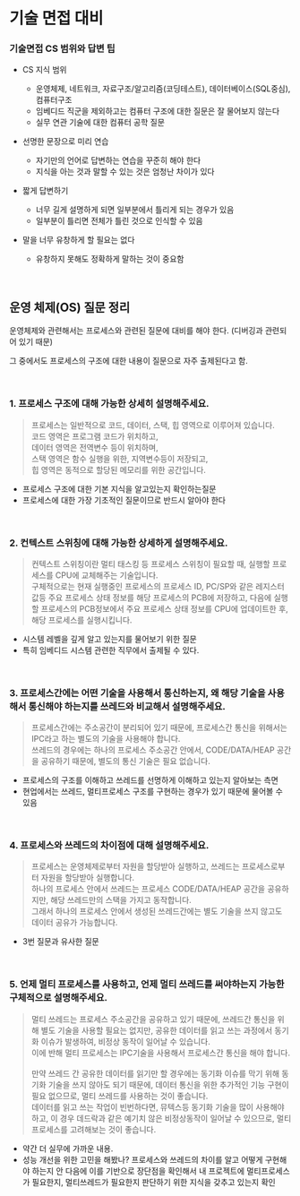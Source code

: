 # 기술 면접 대비

### 기술면접 CS 범위와 답변 팁

- CS 지식 범위
    - 운영체제, 네트워크, 자료구조/알고리즘(코딩테스트), 데이터베이스(SQL중심), 컴퓨터구조
    - 임베디드 직군을 제외하고는 컴퓨터 구조에 대한 질문은 잘 물어보지 않는다
    - 실무 연관 기술에 대한 컴퓨터 공학 질문

- 선명한 문장으로 미리 연습
    - 자기만의 언어로 답변하는 연습을 꾸준히 해야 한다
    - 지식을 아는 것과 말할 수 있는 것은 엄청난 차이가 있다

- 짧게 답변하기
    - 너무 길게 설명하게 되면 일부분에서 틀리게 되는 경우가 있음
    - 일부분이 틀리면 전체가 틀린 것으로 인식할 수 있음

- 말을 너무 유창하게 할 필요는 없다
    - 유창하지 못해도 정확하게 말하는 것이 중요함

<br>

## 운영 체제(OS) 질문 정리

운영체제와 관련해서는 프로세스와 관련된 질문에 대비를 해야 한다. (디버깅과 관련되어 있기 때문)

그 중에서도 프로세스의 구조에 대한 내용이 질문으로 자주 출제된다고 함.

<br>

### 1. 프로세스 구조에 대해 가능한 상세히 설명해주세요.

> 프로세스는 일반적으로 코드, 데이터, 스택, 힙 영역으로 이루어져 있습니다. <br>
코드 영역은 프로그램 코드가 위치하고, <br>
데이터 영역은 전역변수 등이 위치하며, <br>
스택 영역은 함수 실행을 위한, 지역변수등이 저장되고, <br>
힙 영역은 동적으로 할당된 메모리를 위한 공간입니다.
> 
- 프로세스 구조에 대한 기본 지식을 알고있는지 확인하는질문
- 프로세스에 대한 가장 기초적인 질문이므로 반드시 알아야 한다

<br>

### 2. 컨텍스트 스위칭에 대해 가능한 상세하게 설명해주세요.

> 컨텍스트 스위칭이란 멀티 태스킹 등 프로세스 스위칭이 필요할 때, 실행할 프로세스를 CPU에 교체해주는 기술입니다. <br>
구체적으로는 현재 실행중인 프로세스의 프로세스 ID, PC/SP와 같은 레지스터값등 주요 프로세스 상태 정보를 해당 프로세스의 PCB에 저장하고,
다음에 실행할 프로세스의 PCB정보에서 주요 프로세스 상태 정보를 CPU에 업데이트한 후, 해당 프로세스를 실행시킵니다.
> 
- 시스템 레벨을 깊게 알고 있는지를 물어보기 위한 질문
- 특히 임베디드 시스템 관련한 직무에서 출제될 수 있다.

<br>

### 3. 프로세스간에는 어떤 기술을 사용해서 통신하는지, 왜 해당 기술을 사용해서 통신해야 하는지를 쓰레드와 비교해서 설명해주세요.

> 프로세스간에는 주소공간이 분리되어 있기 때문에, 프로세스간 통신을 위해서는 IPC라고 하는 별도의 기술을 사용해야 합니다. <br>
쓰레드의 경우에는 하나의 프로세스 주소공간 안에서, CODE/DATA/HEAP 공간을 공유하기 때문에, 별도의 통신 기술은 필요 없습니다.
> 
- 프로세스의 구조를 이해하고 쓰레드를 선명하게 이해하고 있는지 알아보는 측면
- 현업에서는 쓰레드, 멀티프로세스 구조를 구현하는 경우가 있기 때문에 물어볼 수 있음

<br>

### 4. 프로세스와 쓰레드의 차이점에 대해 설명해주세요.

> 프로세스는 운영체제로부터 자원을 할당받아 실행하고, 쓰레드는 프로세스로부터 자원을 할당받아 실행합니다. <br>
하나의 프로세스 안에서 쓰레드는 프로세스 CODE/DATA/HEAP 공간을 공유하지만, 해당 쓰레드만의 스택을 가지고 동작합니다. <br>
그래서 하나의 프로세스 안에서 생성된 쓰레드간에는 별도 기술을 쓰지 않고도 데이터 공유가 가능합니다.
> 
- 3번 질문과 유사한 질문

<br>

### 5. 언제 멀티 프로세스를 사용하고, 언제 멀티 쓰레드를 써야하는지 가능한 구체적으로 설명해주세요.

> 멀티 쓰레드는 프로세스 주소공간을 공유하고 있기 때문에, 쓰레드간 통신을 위해 별도 기술을 사용할 필요는 없지만, 공유한 데이터를 읽고 쓰는 과정에서 동기화 이슈가 발생하여, 비정상 동작이 일어날 수 있습니다. <br>
이에 반해 멀티 프로세스는 IPC기술을 사용해서 프로세스간 통신을 해야 합니다. <br> <br> 만약 쓰레드 간 공유한 데이터를 읽기만 할 경우에는 동기화 이슈를 막기 위해 동기화 기술을 쓰지 않아도 되기 때문에, 데이터 통신을 위한 추가적인 기능 구현이 필요 없으므로, 멀티 쓰레드를 사용하는 것이 좋습니다. <br>
데이터를 읽고 쓰는 작업이 빈번하다면, 뮤텍스등 동기화 기술을 많이 사용해야 하고, 이 경우 데드락과 같은 예기치 않은 비정상동작이 일어날 수 있으므로, 멀티 프로세스를 고려해보는 것이 좋습니다.
> 
- 약간 더 실무에 가까운 내용.
- 성능 개선을 위한 고민을 해봤나? 프로세스와 쓰레드의 차이를 알고 어떻게 구현해야 하는지 안 다음에 이를 기반으로 장단점을 확인해서 내 프로젝트에 멀티프로세스가 필요한지, 멀티쓰레드가 필요한지 판단하기 위한 지식을 갖추고 있는지 확인

